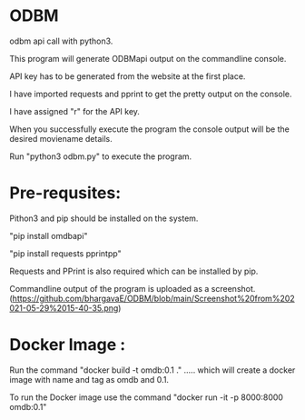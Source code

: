 # ODBM
odbm api call with python3.

This program will generate ODBMapi output on the commandline console.

API key has to be generated from the website at the first place.

I have imported requests and pprint to get the pretty output on the console.

I have assigned "r" for the API key.

When you successfully execute the program the console output will be the desired moviename details.

Run "python3 odbm.py" to execute the program.


Pre-requsites:
==============

Pithon3 and pip should be installed on the system.

"pip install omdbapi"

"pip install requests pprintpp"

Requests and PPrint is also required which can be installed by pip.


Commandline output of the program is uploaded as a screenshot. (https://github.com/bhargavaE/ODBM/blob/main/Screenshot%20from%202021-05-29%2015-40-35.png)


Docker Image :
==============

Run the command "docker build -t omdb:0.1 ." ..... which will create a docker image with name and tag as omdb and 0.1.

To run the Docker image use the command "docker run -it -p 8000:8000 omdb:0.1"

